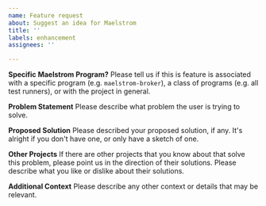 ```yaml
---
name: Feature request
about: Suggest an idea for Maelstrom
title: ''
labels: enhancement 
assignees: ''

---
```


**Specific Maelstrom Program?**
Please tell us if this is feature is associated with a specific program (e.g.
`maelstrom-broker`), a class of programs (e.g. all test runners), or with the
project in general.

**Problem Statement**
Please describe what problem the user is trying to solve.

**Proposed Solution**
Please described your proposed solution, if any. It's alright if you don't have
one, or only have a sketch of one.

**Other Projects**
If there are other projects that you know about that solve this problem, please
point us in the direction of their solutions. Please describe what you like or
dislike about their solutions.

**Additional Context**
Please describe any other context or details that may be relevant.
